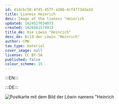 ```yaml
---
id: 41dcbc58-4f45-457f-a286-4cf4773dda3d
title: Lioness Heinrich
desc: Image of the lioness "Heinrich
updated: 1624527634073
created: 1620162574913
title_de: Die Löwin "Heinrich"
desc_de: Bild der Löwin "Heinrich"
author: CMW
tao_type: material
cover_image: null
license: CC BY-SA
published: false
colour_scheme: 15
---
```


:::EN:::

:::DE:::

![Postkarte mit dem Bild der Löwin namens "Heinrich](/images/cmw/S_7_2_Loewin_Heinrich.jpg)

